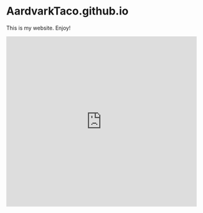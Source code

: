 # AardvarkTaco.github.io
This is my website. Enjoy!
<iframe src="https://flat.io/embed/606cb2f7e380b4190c81e2ec?branding=false" height="450" width="100%" frameBorder="0" allowfullscreen allow="midi"></iframe>
